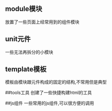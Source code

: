## module模块
放置了一些页面上经常用到的组件模块
<div data-list="m"></div>

## unit元件
一些无法再拆分的小模块
<div data-list="u"></div>

## template模板
模板由模块跟元件构成的固定的结构,不常用但是典型
<div data-list="template"></div>

##tools工具
创建了一些快捷构建html的工具
<div data-list="tools"></div>

##js组件
一些常用的js组件,可以很方便的调用
<div data-list="j"></div>